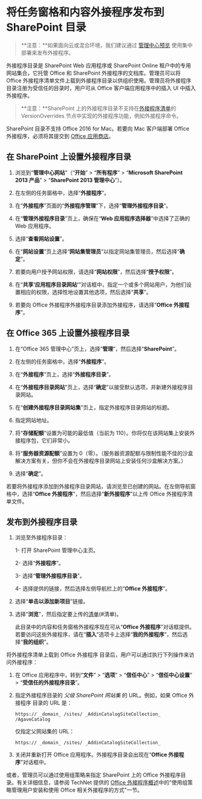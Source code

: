 
# <a name="publish-task-pane-and-content-add-ins-to-a-sharepoint-catalog"></a>将任务窗格和内容外接程序发布到 SharePoint 目录

>**注意：**如果面向云或混合环境，我们建议通过 [管理中心预览](https://support.office.com/en-ie/article/Deploy-Office-Add-ins-in-the-Office-365-new-Admin-Center-737e8c86-be63-44d7-bf02-492fa7cd9c3f?ui=en-US&rs=en-IE&ad=IE) 使用集中部署来发布外接程序。

外接程序目录是 SharePoint Web 应用程序或 SharePoint Online 租户中的专用网站集合，它托管 Office 和 SharePoint 外接程序的文档库。管理员可以将 Office 外接程序清单文件上载到外接程序目录以供组织使用。管理员将外接程序目录注册为受信任的目录时，用户可从 Office 客户端应用程序中的插入 UI 中插入外接程序。

>**注意：**SharePoint 上的外接程序目录不支持在[外接程序清单](../overview/add-in-manifests.md)的 VersionOverrides 节点中实现的外接程序功能，例如外接程序命令。 

SharePoint 目录不支持 Office 2016 for Mac。若要向 Mac 客户端部署 Office 外接程序，必须将其提交到 [Office 应用商店](http://msdn.microsoft.com/library/ff075782-1303-4517-91cc-b3d730e9b9ae%28Office.15%29.aspx)。   

## <a name="to-set-up-an-add-in-catalog-on-sharepoint"></a>在 SharePoint 上设置外接程序目录

1. 浏览到“**管理中心网站**”（“**开始**” > “**所有程序**” > “**Microsoft SharePoint 2013 产品**” > “**SharePoint 2013 管理中心**”）。
    
2. 在左侧的任务窗格中，选择“**外接程序**”。
    
3. 在“**外接程序**”页面的“**外接程序管理**”下，选择“**管理外接程序目录**”。
    
4. 在“**管理外接程序目录**”页上，确保在“**Web 应用程序选择器**”中选择了正确的 Web 应用程序。
    
5. 选择“**查看网站设置**”。
    
6. 在“**网站设置**”页上选择“**网站集管理员**”以指定网站集管理员，然后选择“**确定**”。
    
7. 若要向用户授予网站权限，请选择“**网站权限**”，然后选择“**授予权限**”。
    
8. 在“**共享‘应用程序目录网站’**”对话框中，指定一个或多个网站用户，为他们设置相应的权限，选择性地设置其他选项，然后选择“**共享**”。
    
9. 若要向 Office 外接程序外接程序目录添加外接程序，请选择“**Office 外接程序**”。

## <a name="to-set-up-an-add-in-catalog-on-office-365"></a>在 Office 365 上设置外接程序目录

1. 在“Office 365 管理中心”页上，选择“**管理**”，然后选择“**SharePoint**”。
    
2. 在左侧的任务窗格中，选择“**外接程序**”。
    
3. 在“**外接程序**”页上，选择“**外接程序目录**”。
    
4. 在“**外接程序目录网站**”页上，选择“**确定**”以接受默认选项，并新建外接程序目录网站。
    
5. 在“**创建外接程序目录网站集**”页上，指定外接程序目录网站的标题。
    
6. 指定网站地址。
    
7. 将“**存储配额**”设置为可能的最低值（当前为 110）。你将仅在该网站集上安装外接程序包，它们非常小。
    
8. 将“**服务器资源配额**”设置为 0（零）。（服务器资源配额与限制性能不佳的沙盒解决方案有关，但你不会在外接程序目录网站上安装任何沙盒解决方案。）
    
9. 选择“**确定**”。
    
若要将外接程序添加到外接程序目录网站，请浏览至已创建的网站。在左侧导航窗格中，选择“**Office 外接程序**”，然后选择“**新外接程序**”以上传 Office 外接程序清单文件。    

## <a name="publish-to-an-add-in-catalog"></a>发布到外接程序目录


1. 浏览至外接程序目录：

    1- 打开 SharePoint 管理中心主页。
    
    2- 选择“**外接程序**”。
    
    3- 选择“**管理外接程序目录**”。
    
    4- 选择提供的链接，然后选择左侧导航栏上的“**Office 外接程序**”。
    
2. 选择“**单击以添加新项目**”链接。
    
3. 选择“**浏览**”，然后指定要上传的[清单](../../docs/overview/add-in-manifests.md)(#清单)。
    
    此目录中的内容和任务窗格外接程序现在可从“**Office 外接程序**”对话框提供。若要访问这些外接程序，请在“**插入**”选项卡上选择“**我的外接程序**”，然后选择“**我的组织**”。
    
将外接程序清单上载到 Office 外接程序 目录后，用户可以通过执行下列操作来访问外接程序：


1. 在 Office 应用程序中，转到“**文件**” > “**选项**” > “**信任中心**” > “**信任中心设置**” > “**受信任的外接程序目录**”。
    
2. 指定外接程序目录的 _父级 SharePoint 网站集_ 的 URL。例如，如果 Office 外接程序 目录的 URL 是：
    
    `https:// _domain_ /sites/ _AddinCatalogSiteCollection_ /AgaveCatalog`
    
    仅指定父网站集的 URL：
    
    `https:// _domain_ /sites/ _AddinCatalogSiteCollection_`
    
3. 关闭并重新打开 Office 应用程序。外接程序目录会出现在“**Office 外接程序**”对话框中。
    
或者，管理员可以通过使用组策略来指定 SharePoint 上的 Office 外接程序目录。有关详细信息，请参阅 TechNet 提供的 [Office 外接程序概述](https://technet.microsoft.com/en-us/library/jj219429.aspx)中的"使用组策略管理用户安装和使用 Office 相关外接程序的方式"一节。

